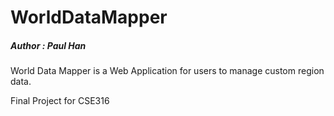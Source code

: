 # WorldDataMapper
##### Author : Paul Han

World Data Mapper is a Web Application for users to manage custom region data.

Final Project for CSE316

